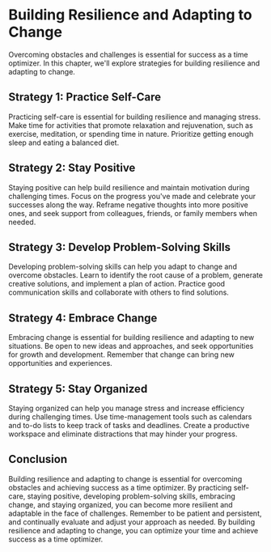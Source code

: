 Building Resilience and Adapting to Change
==========================================================================================

Overcoming obstacles and challenges is essential for success as a time optimizer. In this chapter, we'll explore strategies for building resilience and adapting to change.

Strategy 1: Practice Self-Care
------------------------------

Practicing self-care is essential for building resilience and managing stress. Make time for activities that promote relaxation and rejuvenation, such as exercise, meditation, or spending time in nature. Prioritize getting enough sleep and eating a balanced diet.

Strategy 2: Stay Positive
-------------------------

Staying positive can help build resilience and maintain motivation during challenging times. Focus on the progress you've made and celebrate your successes along the way. Reframe negative thoughts into more positive ones, and seek support from colleagues, friends, or family members when needed.

Strategy 3: Develop Problem-Solving Skills
------------------------------------------

Developing problem-solving skills can help you adapt to change and overcome obstacles. Learn to identify the root cause of a problem, generate creative solutions, and implement a plan of action. Practice good communication skills and collaborate with others to find solutions.

Strategy 4: Embrace Change
--------------------------

Embracing change is essential for building resilience and adapting to new situations. Be open to new ideas and approaches, and seek opportunities for growth and development. Remember that change can bring new opportunities and experiences.

Strategy 5: Stay Organized
--------------------------

Staying organized can help you manage stress and increase efficiency during challenging times. Use time-management tools such as calendars and to-do lists to keep track of tasks and deadlines. Create a productive workspace and eliminate distractions that may hinder your progress.

Conclusion
----------

Building resilience and adapting to change is essential for overcoming obstacles and achieving success as a time optimizer. By practicing self-care, staying positive, developing problem-solving skills, embracing change, and staying organized, you can become more resilient and adaptable in the face of challenges. Remember to be patient and persistent, and continually evaluate and adjust your approach as needed. By building resilience and adapting to change, you can optimize your time and achieve success as a time optimizer.
